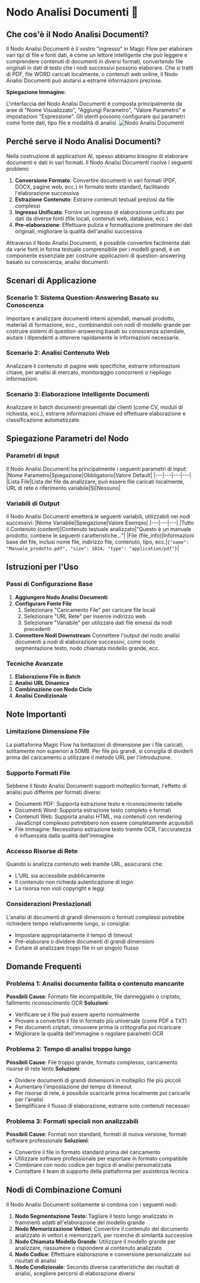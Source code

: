 # Nodo Analisi Documenti 📄

## Che cos'è il Nodo Analisi Documenti?

Il Nodo Analisi Documenti è il vostro "ingresso" in Magic Flow per elaborare vari tipi di file e fonti dati, è come un lettore intelligente che può leggere e comprendere contenuti di documenti in diversi formati, convertendo file originali in dati di testo che i nodi successivi possono elaborare. Che si tratti di PDF, file WORD caricati localmente, o contenuti web online, il Nodo Analisi Documenti può aiutarvi a estrarre informazioni preziose.

**Spiegazione Immagine:**

L'interfaccia del Nodo Analisi Documenti è composta principalmente da aree di "Nome Visualizzato", "Aggiungi Parametro", "Valore Parametro" e impostazioni "Espressione". Gli utenti possono configurare qui parametri come fonte dati, tipo file e modalità di analisi.
![Nodo Analisi Documenti](https://cdn.letsmagic.cn/static/img/Document-parsing.png)

## Perché serve il Nodo Analisi Documenti?

Nella costruzione di applicazioni AI, spesso abbiamo bisogno di elaborare documenti e dati in vari formati. Il Nodo Analisi Documenti risolve i seguenti problemi:
1. **Conversione Formato**: Convertire documenti in vari formati (PDF, DOCX, pagine web, ecc.) in formato testo standard, facilitando l'elaborazione successiva
2. **Estrazione Contenuto**: Estrarre contenuti testuali preziosi da file complessi
3. **Ingresso Unificato**: Fornire un ingresso di elaborazione unificato per dati da diverse fonti (file locali, contenuti web, database, ecc.)
4. **Pre-elaborazione**: Effettuare pulizia e formattazione preliminare dei dati originali, migliorare la qualità dell'analisi successiva

Attraverso il Nodo Analisi Documenti, è possibile convertire facilmente dati da varie fonti in forma testuale comprensibile per i modelli grandi, è un componente essenziale per costruire applicazioni di question-answering basato su conoscenza, analisi documenti.

## Scenari di Applicazione

### Scenario 1: Sistema Question-Answering Basato su Conoscenza

Importare e analizzare documenti interni aziendali, manuali prodotto, materiali di formazione, ecc., combinandoli con nodi di modello grande per costruire sistemi di question-answering basati su conoscenza aziendale, aiutare i dipendenti a ottenere rapidamente le informazioni necessarie.

### Scenario 2: Analisi Contenuto Web

Analizzare il contenuto di pagine web specifiche, estrarre informazioni chiave, per analisi di mercato, monitoraggio concorrenti o riepilogo informazioni.

### Scenario 3: Elaborazione Intelligente Documenti

Analizzare in batch documenti presentati dai clienti (come CV, moduli di richiesta, ecc.), estrarre informazioni chiave ed effettuare elaborazione e classificazione automatizzate.

## Spiegazione Parametri del Nodo

### Parametri di Input

Il Nodo Analisi Documenti ha principalmente i seguenti parametri di input:
|Nome Parametro|Spiegazione|Obbligatorio|Valore Default|
|---|---|---|---|
|Lista File|Lista dei file da analizzare, può essere file caricati localmente, URL di rete o riferimento variabile|Sì|Nessuno|

### Variabili di Output

Il Nodo Analisi Documenti emetterà le seguenti variabili, utilizzabili nei nodi successivi:
|Nome Variabile|Spiegazione|Valore Esempio|
|---|---|---|
|Tutto il Contenuto (content)|Contenuto testuale analizzato|"Questo è un manuale prodotto, contiene le seguenti caratteristiche..."|
|File (file_info)|Informazioni base del file, inclusi nome file, indirizzo file, contenuto, tipo, ecc.|`{"name": "Manuale_prodotto.pdf", "size": 1024, "type": "application/pdf"}`|

## Istruzioni per l'Uso

### Passi di Configurazione Base

1. **Aggiungere Nodo Analisi Documenti**
2. **Configurare Fonte File**
    1. Selezionare "Caricamento File" per caricare file locali
    2. Selezionare "URL Rete" per inserire indirizzo web
    3. Selezionare "Variabile" per utilizzare dati file emessi da nodi precedenti
3. **Connettere Nodi Downstream**
Connettere l'output del nodo analisi documenti a nodi di elaborazione successivi, come nodo segmentazione testo, nodo chiamata modello grande, ecc.

### Tecniche Avanzate

1. **Elaborazione File in Batch**
2. **Analisi URL Dinamica**
3. **Combinazione con Nodo Ciclo**
4. **Analisi Condizionale**

## Note Importanti

### Limitazione Dimensione File

La piattaforma Magic Flow ha limitazioni di dimensione per i file caricati, solitamente non superiori a 50MB. Per file più grandi, si consiglia di dividerli prima del caricamento o utilizzare il metodo URL per l'introduzione.

### Supporto Formati File

Sebbene il Nodo Analisi Documenti supporti molteplici formati, l'effetto di analisi può differire per formati diversi:
- Documenti PDF: Supporta estrazione testo e riconoscimento tabelle
- Documenti Word: Supporta estrazione testo completo e formati
- Contenuti Web: Supporta analisi HTML, ma contenuti con rendering JavaScript complesso potrebbero non essere completamente acquisibili
- File Immagine: Necessitano estrazione testo tramite OCR, l'accuratezza è influenzata dalla qualità dell'immagine

### Accesso Risorse di Rete

Quando si analizza contenuto web tramite URL, assicurarsi che:
- L'URL sia accessibile pubblicamente
- Il contenuto non richieda autenticazione di login
- La risorsa non violi copyright e leggi

### Considerazioni Prestazionali

L'analisi di documenti di grandi dimensioni o formati complessi potrebbe richiedere tempo relativamente lungo, si consiglia:
- Impostare appropriatamente il tempo di timeout
- Pre-elaborare o dividere documenti di grandi dimensioni
- Evitare di analizzare troppi file in un singolo flusso

## Domande Frequenti

### Problema 1: Analisi documento fallita o contenuto mancante

**Possibili Cause**: Formato file incompatibile, file danneggiato o criptato, fallimento riconoscimento OCR
**Soluzioni**:
- Verificare se il file può essere aperto normalmente
- Provare a convertire il file in formato più universale (come PDF a TXT)
- Per documenti criptati, rimuovere prima la crittografia poi ricaricare
- Migliorare la qualità dell'immagine o regolare parametri OCR

### Problema 2: Tempo di analisi troppo lungo

**Possibili Cause**: File troppo grande, formato complesso, caricamento risorse di rete lento
**Soluzioni**:
- Dividere documenti di grandi dimensioni in molteplici file più piccoli
- Aumentare l'impostazione del tempo di timeout
- Per risorse di rete, è possibile scaricarle prima localmente poi caricarle per l'analisi
- Semplificare il flusso di elaborazione, estrarre solo contenuti necessari

### Problema 3: Formati speciali non analizzabili

**Possibili Cause**: Formati non standard, formati di nuova versione, formati software professionale
**Soluzioni**:
- Convertire il file in formato standard prima del caricamento
- Utilizzare software professionale per esportare in formato compatibile
- Combinare con nodo codice per logica di analisi personalizzata
- Contattare il team di supporto della piattaforma per assistenza tecnica

## Nodi di Combinazione Comuni

Il Nodo Analisi Documenti solitamente si combina con i seguenti nodi:
1. **Nodo Segmentazione Testo**: Tagliare il testo lungo analizzato in frammenti adatti all'elaborazione del modello grande
2. **Nodo Memorizzazione Vettori**: Convertire il contenuto del documento analizzato in vettori e memorizzarli, per ricerche di similarità successive
3. **Nodo Chiamata Modello Grande**: Utilizzare il modello grande per analizzare, riassumere o rispondere al contenuto analizzato
4. **Nodo Codice**: Effettuare elaborazione e conversione personalizzate sui risultati di analisi
5. **Nodo Condizionale**: Secondo diverse caratteristiche dei risultati di analisi, scegliere percorsi di elaborazione diversi